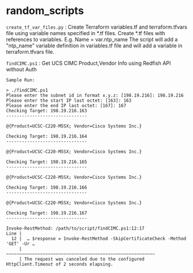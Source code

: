 # random_scripts

`create_tf_var_files.py` : Create Terraform variables.tf and terraform.tfvars file using variable names specified in *.tf files. 
                           Create *.tf files with references to variables. E.g. Name = var.ntp_name 
                           The script will add a "ntp_name" variable definition in variables.tf file and will add a variable in terraform.tfvars file.

`findCIMC.ps1` : Get UCS CIMC Product,Vendor Info using Redfish API without Auth

```
Sample Run:

> ./findCIMC.ps1
Please enter the subnet id in format x.y.z: [198.19.216]: 198.19.216
Please enter the start IP last octet: [163]: 163
Please enter the end IP last octet: [167]: 167
Checking Target: 198.19.216.163
-------------------------------
 
@{Product=UCSC-C220-M5SX; Vendor=Cisco Systems Inc.}
 
Checking Target: 198.19.216.164
-------------------------------
 
@{Product=UCSC-C220-M5SX; Vendor=Cisco Systems Inc.}
 
Checking Target: 198.19.216.165
-------------------------------
 
@{Product=UCSC-C220-M5SX; Vendor=Cisco Systems Inc.}
 
Checking Target: 198.19.216.166
-------------------------------
 
@{Product=UCSC-C220-M5SX; Vendor=Cisco Systems Inc.}
 
Checking Target: 198.19.216.167
-------------------------------
 
Invoke-RestMethod: /path/to/script/findCIMC.ps1:12:17
Line |
  12 |  … $response = Invoke-RestMethod -SkipCertificateCheck -Method 'GET' -Ur …
     |                ~~~~~~~~~~~~~~~~~~~~~~~~~~~~~~~~~~~~~~~~~~~~~~~~~~~~~~~~~
     | The request was canceled due to the configured HttpClient.Timeout of 2 seconds elapsing.

```
